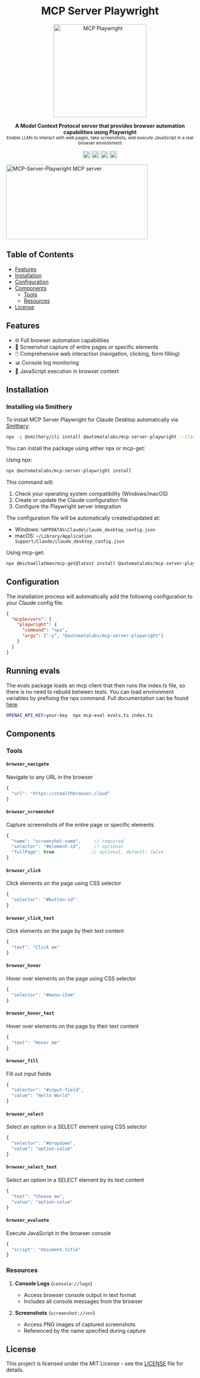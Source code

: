 <h1 align="center">MCP Server Playwright</h1>
<p align="center">
  <a href="https://www.automatalabs.io"><img alt="MCP Playwright" src="https://automatalabs.io/icon.svg" height="250"/></a>
</p>
<p align="center">
  <b>A Model Context Protocol server that provides browser automation capabilities using Playwright</b></br>
  <sub>Enable LLMs to interact with web pages, take screenshots, and execute JavaScript in a real browser environment</sub>
</p>

<p align="center">
  <a href="https://www.npmjs.com/package/@automatalabs/mcp-server-playwright"><img alt="NPM Version" src="https://img.shields.io/npm/v/@automatalabs/mcp-server-playwright.svg" height="20"/></a>
  <a href="https://npmcharts.com/compare/@automatalabs/mcp-server-playwright?minimal=true"><img alt="Downloads per month" src="https://img.shields.io/npm/dm/@automatalabs/mcp-server-playwright.svg" height="20"/></a>
  <a href="https://github.com/Automata-Labs-team/MCP-Server-Playwright/blob/main/LICENSE"><img alt="License" src="https://img.shields.io/github/license/Automata-Labs-team/MCP-Server-Playwright.svg" height="20"/></a>
  <a href="https://smithery.ai/server/@automatalabs/mcp-server-playwright"><img alt="Smithery Installs" src="https://smithery.ai/badge/@automatalabs/mcp-server-playwright" height="20"/></a>
</p>

<a href="https://glama.ai/mcp/servers/9q4zck8po5"><img width="380" height="200" src="https://glama.ai/mcp/servers/9q4zck8po5/badge" alt="MCP-Server-Playwright MCP server" /></a>

## Table of Contents

- [Features](#features)
- [Installation](#installation)
- [Configuration](#configuration)
- [Components](#components)
  - [Tools](#tools)
  - [Resources](#resources)
- [License](#license)

## Features

- 🌐 Full browser automation capabilities
- 📸 Screenshot capture of entire pages or specific elements
- 🖱️ Comprehensive web interaction (navigation, clicking, form filling)
- 📊 Console log monitoring
- 🔧 JavaScript execution in browser context

## Installation

### Installing via Smithery

To install MCP Server Playwright for Claude Desktop automatically via [Smithery](https://smithery.ai/server/@automatalabs/mcp-server-playwright):

```bash
npx -y @smithery/cli install @automatalabs/mcp-server-playwright --client claude
```

You can install the package using either npx or mcp-get:

Using npx:
```bash
npx @automatalabs/mcp-server-playwright install
```
This command will:
1. Check your operating system compatibility (Windows/macOS)
2. Create or update the Claude configuration file
3. Configure the Playwright server integration

The configuration file will be automatically created/updated at:
- Windows: `%APPDATA%\Claude\claude_desktop_config.json`
- macOS: `~/Library/Application Support/Claude/claude_desktop_config.json`

Using mcp-get:
```bash
npx @michaellatman/mcp-get@latest install @automatalabs/mcp-server-playwright
```

## Configuration

The installation process will automatically add the following configuration to your Claude config file:

```json
{
  "mcpServers": {
    "playwright": {
      "command": "npx",
      "args": ["-y", "@automatalabs/mcp-server-playwright"]
    }
  }
}
```



## Running evals

The evals package loads an mcp client that then runs the index.ts file, so there is no need to rebuild between tests. You can load environment variables by prefixing the npx command. Full documentation can be found [here](https://www.mcpevals.io/docs).

```bash
OPENAI_API_KEY=your-key  npx mcp-eval evals.ts index.ts
```
## Components

### Tools

#### `browser_navigate`
Navigate to any URL in the browser
```javascript
{
  "url": "https://stealthbrowser.cloud"
}
```

#### `browser_screenshot`
Capture screenshots of the entire page or specific elements
```javascript
{
  "name": "screenshot-name",     // required
  "selector": "#element-id",     // optional
  "fullPage": true              // optional, default: false
}
```

#### `browser_click`
Click elements on the page using CSS selector
```javascript
{
  "selector": "#button-id"
}
```

#### `browser_click_text`
Click elements on the page by their text content
```javascript
{
  "text": "Click me"
}
```

#### `browser_hover`
Hover over elements on the page using CSS selector
```javascript
{
  "selector": "#menu-item"
}
```

#### `browser_hover_text`
Hover over elements on the page by their text content
```javascript
{
  "text": "Hover me"
}
```

#### `browser_fill`
Fill out input fields
```javascript
{
  "selector": "#input-field",
  "value": "Hello World"
}
```

#### `browser_select`
Select an option in a SELECT element using CSS selector
```javascript
{
  "selector": "#dropdown",
  "value": "option-value"
}
```

#### `browser_select_text`
Select an option in a SELECT element by its text content
```javascript
{
  "text": "Choose me",
  "value": "option-value"
}
```

#### `browser_evaluate`
Execute JavaScript in the browser console
```javascript
{
  "script": "document.title"
}
```

### Resources

1. **Console Logs** (`console://logs`)
   - Access browser console output in text format
   - Includes all console messages from the browser

2. **Screenshots** (`screenshot://<n>`)
   - Access PNG images of captured screenshots
   - Referenced by the name specified during capture

## License

This project is licensed under the MIT License - see the [LICENSE](https://github.com/Automata-Labs-team/MCP-Server-Playwright/blob/main/LICENSE) file for details.
